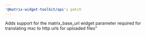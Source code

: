 ```yaml
---
'@matrix-widget-toolkit/api': patch
---
```


Adds support for the matrix_base_url widget parameter required for translating mxc to http urls for uploaded files"
